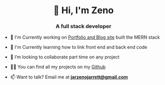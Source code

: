 <h1 align="center">👋 Hi, I'm Zeno</h1>
<h3 align="center">A full stack developer</h3>

- 👀 I'm Currently working on [Portfolio and Blog site](https://stevenjarrett.netlify.app/) built the MERN stack

- 🌱 I'm Currently learning how to link front end and back end code

- 👯 I’m looking to collaborate part time on any project

- 👨‍💻 You can find all my projects on my [Github](https://github.com/Bantchee)

- 📫 Want to talk? Email me at **jarzenojarrett@gmail.com**

<!-- <h3 align="left">Languages, Tools, and Tech:</h3> -->
